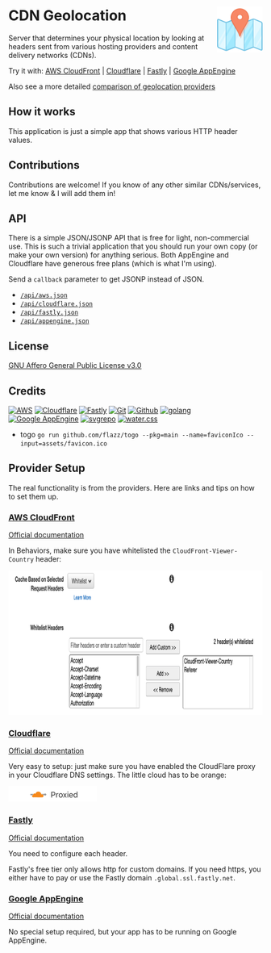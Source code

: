 # CDN Geolocation  [<img alt="resolve.rs logo" src="assets/favicon.svg" height="90" align="right" />](https://resolve.rs/)

Server that determines your physical location by looking at headers sent from various hosting providers and content delivery networks (CDNs).

Try it with:
[AWS CloudFront](https://aws-geo.redirect2.me/)
| [Cloudflare](https://cf-geo.redirect2.me/)
| [Fastly](https://cdn-geo.global.ssl.fastly.net/)
| [Google AppEngine](https://ae-geo.redirect2.me/)

Also see a more detailed [comparison of geolocation providers](https://resolve.rs/ip/geolocation.html)

## How it works

This application is just a simple app that shows various HTTP header values.



## Contributions

Contributions are welcome!  If you know of any other similar CDNs/services, let me know & I will add them in!

## API

There is a simple JSON/JSONP API that is free for light, non-commercial use.  This is such a trivial application that you should run your own copy (or make your own  version) for anything serious.  Both AppEngine and Cloudflare have generous free plans (which is what I'm using).

Send a `callback` parameter to get JSONP instead of JSON.

- [`/api/aws.json`](https://aws-geo.redirect2.me/api/aws.json)
- [`/api/cloudflare.json`](https://cf-geo.redirect2.me/api/cloudflare.json)
- [`/api/fastly.json`](https://cdn-geo.global.ssl.fastly.net/api/fastly.json)
- [`/api/appengine.json`](https://ae-geo.redirect2.me/api/appengine.json)

## License

[GNU Affero General Public License v3.0](LICENSE.txt)

## Credits

[![AWS](https://www.vectorlogo.zone/logos/amazon_aws/amazon_aws-ar21.svg)](https://aws.amazon.com/ "CDN and Geolocation")
[![Cloudflare](https://www.vectorlogo.zone/logos/cloudflare/cloudflare-ar21.svg)](https://www.cloudflare.com/ "CDN and Geolocation")
[![Fastly](https://www.vectorlogo.zone/logos/fastly/fastly-ar21.svg)](https://www.fastly.com/ "CDN")
[![Git](https://www.vectorlogo.zone/logos/git-scm/git-scm-ar21.svg)](https://git-scm.com/ "Version control")
[![Github](https://www.vectorlogo.zone/logos/github/github-ar21.svg)](https://github.com/ "Code hosting")
[![golang](https://www.vectorlogo.zone/logos/golang/golang-ar21.svg)](https://golang.org/ "Programming language")
[![Google AppEngine](https://www.vectorlogo.zone/logos/google_appengine/google_appengine-ar21.svg)](https://cloud.google.com/appengine/ "Hosting and Geolocation")
[![svgrepo](https://www.vectorlogo.zone/logos/svgrepo/svgrepo-ar21.svg)](https://www.svgrepo.com/svg/185727/map-position "favicon")
[![water.css](https://www.vectorlogo.zone/logos/netlifyapp_watercss/netlifyapp_watercss-ar21.svg)](https://watercss.netlify.app/ "Classless CSS")

* togo `go run github.com/flazz/togo --pkg=main --name=faviconIco --input=assets/favicon.ico`

## Provider Setup

The real functionality is from the providers.  Here are links and tips on how to set them up.

### [AWS CloudFront](https://aws.amazon.com/cloudfront/)

[Official documentation](https://docs.aws.amazon.com/AmazonCloudFront/latest/DeveloperGuide/RequestAndResponseBehaviorCustomOrigin.html#request-custom-headers-behavior)

In Behaviors, make sure you have whitelisted the `CloudFront-Viewer-Country` header:

<img alt="cloudfront headers whitelist" src="assets/cloudfront-headers.png" height="287" width="900" />

### [Cloudflare](https://www.cloudflare.com/)

[Official documentation](https://support.cloudflare.com/hc/en-us/articles/200168236-Configuring-Cloudflare-IP-Geolocation)

Very easy to setup: just make sure you have enabled the CloudFlare proxy in your Cloudflare DNS settings.  The little cloud has to be orange:

<img alt="cloudflare proxy enabled" src="assets/cloudflare-proxied.png" height="31" width="175" />

### [Fastly](https://www.fastly.com/)

[Official documentation](https://developer.fastly.com/reference/vcl/variables/geolocation/)

You need to configure each header.

Fastly's free tier only allows http for custom domains.  If you need https, you either have to pay or use the Fastly domain `.global.ssl.fastly.net`.

<!-- LATER: example VCL -->

### [Google AppEngine](https://cloud.google.com/appengine)

[Official documentation](https://cloud.google.com/appengine/docs/standard/go/reference/request-response-headers)

No special setup required, but your app has to be running on Google AppEngine.